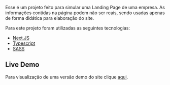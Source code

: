 Esse é um projeto feito para simular uma Landing Page de uma empresa. As informações contidas na página podem não ser reais, sendo usadas apenas de forma didática para elaboração do site.

Para este projeto foram utilizadas as seguintes tecnologias:

* [Next.JS](https://nextjs.org/)
* [Typescript](https://www.typescriptlang.org/)
* [SASS](https://sass-lang.com/)

## Live Demo

Para visualização de uma versão demo do site clique [aqui](LINK).



